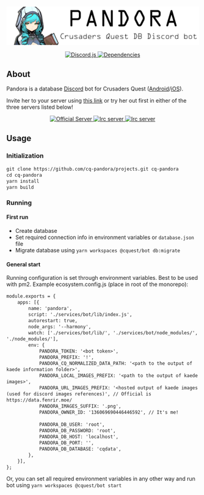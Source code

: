 <div align="center">
  <p>
    <img src="https://raw.githubusercontent.com/cq-pandora/projects/master/services/bot/assets/pandora_banner.png" title="Pandora" />
  </p>

  <a href="https://www.npmjs.com/package/discord.js">
    <img src="https://img.shields.io/badge/discord.js-v11.4.2-blue.svg" title="Discord.js" />
  </a>
  <a href="https://david-dm.org/cq-pandora/projects">
    <img src="https://david-dm.org/cq-pandora/projects.svg" title="Dependencies" />
  </a>
</div>

## About
Pandora is a database [Discord](https://discordapp.com/) bot for Crusaders Quest ([Android](https://play.google.com/store/apps/details?id=com.nhnent.SKQUEST)/[iOS](https://itunes.apple.com/app/crusaders-quest/id901858272?mt=8)).

Invite her to your server using [this link](https://discordapp.com/oauth2/authorize?client_id=482249831709016064&scope=bot&permissions=44032) or try her out first in either of the three servers listed below!

<div align="center">
  <a href="https://discord.gg/6TRnyhj">
    <img src="https://discordapp.com/api/guilds/206599473282023424/embed.png?style=banner2" title="Official Server"/>
  </a>
  <a href="https://discord.gg/pK9qsJY">
    <img src="https://discordapp.com/api/guilds/490860087095853069/embed.png?style=banner2" title="Irc server"/>
  </a>  
  <a href="https://discord.gg/WjEFnzC">
    <img src="https://discordapp.com/api/guilds/258167954913361930/embed.png?style=banner2" title="Irc server"/>
  </a>
</div>

## Usage

### Initialization
```
git clone https://github.com/cq-pandora/projects.git cq-pandora
cd cq-pandora
yarn install
yarn build
```

### Running

#### First run
- Create database 
- Set required connection info in environment variables or `database.json` file 
- Migrate database using `yarn workspaces @cquest/bot db:migrate`

#### General start
Running configuration is set through environment variables. Best to be used with pm2.
Example ecosystem.config.js (place in root of the monorepo):
```
module.exports = {
	apps: [{
		name: 'pandora',
		script: './services/bot/lib/index.js',
		autorestart: true,
		node_args: '--harmony',
		watch: ['./services/bot/lib/', './services/bot/node_modules/', './node_modules/'],
		env: {
			PANDORA_TOKEN: '<bot token>',
			PANDORA_PREFIX: '!',
			PANDORA_CQ_NORMALIZED_DATA_PATH: '<path to the output of kaede information folder>',
			PANDORA_LOCAL_IMAGES_PREFIX: '<path to the output of kaede images>',
			PANDORA_URL_IMAGES_PREFIX: '<hosted output of kaede images (used for discord images references)', // Official is https://data.fenrir.moe/
			PANDORA_IMAGES_SUFFIX: '.png',
			PANDORA_OWNER_ID: '136069690446446592', // It's me!

			PANDORA_DB_USER: 'root',
			PANDORA_DB_PASSWORD: 'root',
			PANDORA_DB_HOST: 'localhost',
			PANDORA_DB_PORT: '',
			PANDORA_DB_DATABASE: 'cqdata',
		},
	}],
};

```

Or, you can set all required environment variables in any other way and run bot using `yarn workspaces @cquest/bot start`
